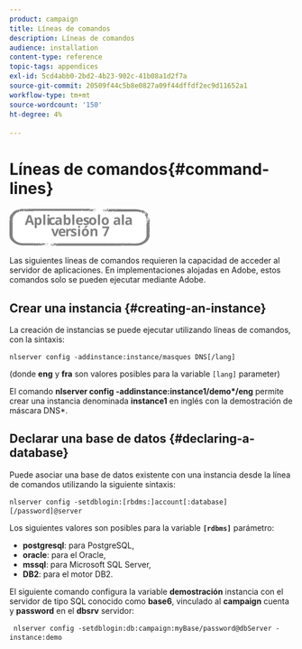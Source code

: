 ```yaml
---
product: campaign
title: Líneas de comandos
description: Líneas de comandos
audience: installation
content-type: reference
topic-tags: appendices
exl-id: 5cd4abb0-2bd2-4b23-902c-41b08a1d2f7a
source-git-commit: 20509f44c5b8e0827a09f44dffdf2ec9d11652a1
workflow-type: tm+mt
source-wordcount: '150'
ht-degree: 4%

---
```


# Líneas de comandos{#command-lines}

![](../../assets/v7-only.svg)

Las siguientes líneas de comandos requieren la capacidad de acceder al servidor de aplicaciones. En implementaciones alojadas en Adobe, estos comandos solo se pueden ejecutar mediante Adobe.

## Crear una instancia {#creating-an-instance}

La creación de instancias se puede ejecutar utilizando líneas de comandos, con la sintaxis:

```
nlserver config -addinstance:instance/masques DNS[/lang]
```

(donde **eng** y **fra** son valores posibles para la variable `[lang]` parameter)

El comando **nlserver config -addinstance:instance1/demo&#42;/eng** permite crear una instancia denominada **instance1** en inglés con la demostración de máscara DNS&#42;.

## Declarar una base de datos {#declaring-a-database}

Puede asociar una base de datos existente con una instancia desde la línea de comandos utilizando la siguiente sintaxis:

```
nlserver config -setdblogin:[rbdms:]account[:database][/password]@server
```

Los siguientes valores son posibles para la variable **`[rdbms]`** parámetro:

* **postgresql**: para PostgreSQL,
* **oracle**: para el Oracle,
* **mssql**: para Microsoft SQL Server,
* **DB2**: para el motor DB2.

El siguiente comando configura la variable **demostración** instancia con el servidor de tipo SQL conocido como **base6**, vinculado al **campaign** cuenta y **password** en el **dbsrv** servidor:

```
 nlserver config -setdblogin:db:campaign:myBase/password@dbServer -instance:demo
```
